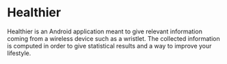 # Healthier

Healthier is an Android application meant to give relevant information coming from a wireless device such as a wristlet. The collected information is computed in order to give statistical results and a way to improve your lifestyle.
